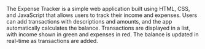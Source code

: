 The Expense Tracker is a simple web application built using HTML, CSS, and JavaScript that allows users to track their income and expenses. Users can add transactions with descriptions and amounts, and the app automatically calculates the balance. Transactions are displayed in a list, with income shown in green and expenses in red. The balance is updated in real-time as transactions are added.
